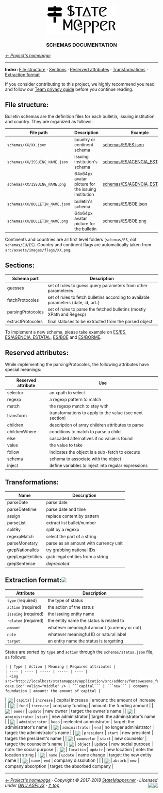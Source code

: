 <div align="center" id="top">
	<a href="https://github.com/StateMapper/StateMapper#top" title="Go to the project's homepage"><img src="../logo/logo-manuals.png" /></a><br>
	<h3 align="center">SCHEMAS DOCUMENTATION</h3>
</div>

*[&larr; Project's homepage](https://github.com/StateMapper/StateMapper#top)*

-----


**Index:** [File structure](#file-structure) · [Sections](#sections) · [Reserved attributes](#reserved-attributes) · [Transformations](#transformations) · [Extraction format](#extraction-format)

If you consider contributing to this project, we highly recommend you read and follow our [Team privacy guide](PRIVACY.md#top) before you continue reading.



## File structure:

Bulletin schemas are the definition files for each bulletin, issuing institution and country. They are organized as follows:

| File path | Description | Example |
| ------------ | --------------- | ------- |
| ```schemas/XX/XX.json``` | country or continent schema | [schemas/ES/ES.json](../../schemas/ES/ES.json) |
| ```schemas/XX/ISSUING_NAME.json``` | issuing institution's schema | [schemas/ES/AGENCIA_ESTATAL.json](../../schemas/ES/AGENCIA_ESTATAL.json) |
| ```schemas/XX/ISSUING_NAME.png``` | 64x64px avatar picture for the issuing institution | [schemas/ES/AGENCIA_ESTATAL.png](../../schemas/ES/AGENCIA_ESTATAL.png) |
| ```schemas/XX/BULLETIN_NAME.json``` | bulletin's schema | [schemas/ES/BOE.json](../../schemas/ES/BOE.json) |
| ```schemas/XX/BULLETIN_NAME.png``` | 64x64px avatar picture for the bulletin | [schemas/ES/BOE.png](../../schemas/ES/BOE.png) |

Continents and countries are all first level folders (```schemas/ES```, not ```schemas/EU/ES```). Country and continent flags are automatically taken from ```src/assets/images/flags/XX.png```.

## Sections:

| Schema part | Description |
| ----- | ----- |
| guesses | set of rules to guess query parameters from other parameteres |
| fetchProtocoles | set of rules to fetch bulletins according to available parameters (date, id, url..) |
| parsingProtocoles | set of rules to parse the fetched bulletins (mostly XPath and Regexp) |
| extractProtocoles | final statuses to be extracted from the parsed object |

To implement a new schema, please take example on [ES/ES](../../schemas/ES/ES.json), [ES/AGENCIA_ESTATAL](../../schemas/ES/AGENCIA_ESTATAL.json), [ES/BOE](../../schemas/ES/BOE.json) and [ES/BORME](../../schemas/ES/BORME.json).

## Reserved attributes:

While implementing the parsingProtocoles, the following attributes have special meanings:

| Reserved attribute | Use |
| ---- | ---- |
| selector | an xpath to select
| regexp | a regexp pattern to match |
| match | the regexp match to stay with |
| transform | transformations to apply to the value (see next section) |
| children | description of array children attributes to parse |
| childrenWhere | conditions to match to parse a child |
| else | cascaded alternatives if no value is found |
| value | the value to take |
| follow | indicates the object is a sub-fetch to execute |
| schema | schema to associate with the object |
| inject | define variables to inject into regular expressions |


## Transformations:

| Name | Description |
| ----- | ---- |
| parseDate | parse date |
| parseDatetime | parse date and time |
| assign | replace content by pattern |
| parseList | extract list bullet/number |
| splitBy | split by a regexp |
| regexpMatch | select the part of a string |
| parseMonetary | parse as an amount with currency unit |
| grepNationalIds | try grabbing national IDs |
| grepLegalEntities | grab legal entities from a string |
| grepSentence | *deprecated* |


## Extraction format:<img src="https://img.shields.io/badge/state-draft-red.svg?style=flat-square" />

| Attribute | Description |
| ---- | ---- |
| ```type``` (required) | the type of status |
| ```action``` (required) | the action of the status |
| ```issuing``` (required) | the issuing entity name |
| ```related``` (required) | the entity name the status is related to |
| ```amount``` | whatever meaningful amount (currency or not) |
| ```note``` | whatever meaningful ID or natural label |
| ```target``` | an entity name the status is targetting |

Status are sorted by ```type``` and ```action``` through the ```schemas/status.json``` file, as follows:


	| | Type | Action | Meaning | Required attributes |
	| ---- | ---- | ----- | ----- | ---- |
	| <img src="http://localhost/statemapper/application/src/addons/fontawesome_favicons/birthday-cake.ico" valign="middle" /> | ```capital``` | ```new``` | company foundation | amount: the amount of capital | 
| <img src="http://localhost/statemapper/application/src/addons/fontawesome_favicons/money.ico" valign="middle" /> | ```capital``` | ```increase``` | capital increase | amount: the amount of increase | 
| <img src="http://localhost/statemapper/application/src/addons/fontawesome_favicons/credit-card.ico" valign="middle" /> | ```fund``` | ```increase``` | company funding | amount: the funding amount | 
| <img src="http://localhost/statemapper/application/src/addons/fontawesome_favicons/user-circle-o.ico" valign="middle" /> | ```owner``` | ```update``` | new owner | target: the owner's name | 
| <img src="http://localhost/statemapper/application/src/addons/fontawesome_favicons/user-plus.ico" valign="middle" /> | ```administrator``` | ```start``` | new administrator | target: the administrator's name | 
| <img src="http://localhost/statemapper/application/src/addons/fontawesome_favicons/user.ico" valign="middle" /> | ```administrator``` | ```keep``` | reelected administrator | target: the administrator's name | 
| <img src="http://localhost/statemapper/application/src/addons/fontawesome_favicons/user-times.ico" valign="middle" /> | ```administrator``` | ```end``` | no longer administrator | target: the administrator's name | 
| <img src="http://localhost/statemapper/application/src/addons/fontawesome_favicons/user-plus.ico" valign="middle" /> | ```president``` | ```start``` | new president | target: the president's name | 
| <img src="http://localhost/statemapper/application/src/addons/fontawesome_favicons/user-plus.ico" valign="middle" /> | ```counselor``` | ```start``` | new counselor | target: the counselor's name | 
| <img src="http://localhost/statemapper/application/src/addons/fontawesome_favicons/file-o.ico" valign="middle" /> | ```object``` | ```update``` | new social purpose | note: the social purpose | 
| <img src="http://localhost/statemapper/application/src/addons/fontawesome_favicons/map-marker.ico" valign="middle" /> | ```location``` | ```update``` | new location | note: the location string | 
| <img src="http://localhost/statemapper/application/src/addons/fontawesome_favicons/exchange.ico" valign="middle" /> | ```name``` | ```update``` | name change | target: the new entity name | 
| <img src="http://localhost/statemapper/application/src/addons/fontawesome_favicons/times.ico" valign="middle" /> | ```name``` | ```end``` | company dissolution |  | 
| <img src="http://localhost/statemapper/application/src/addons/fontawesome_favicons/shopping-cart.ico" valign="middle" /> | ```absorb``` | ```new``` | company absorption | target: the absorbed company | 
	


-----

*[&larr; Project's homepage](https://github.com/StateMapper/StateMapper#top) · Copyright &copy; 2017-2018 [StateMapper.net](https://statemapper.net) · Licensed under [GNU AGPLv3](../../LICENSE) · [&uarr; top](#top)* <img src="[![Bitbucket issues](https://img.shields.io/bitbucket/issues/atlassian/python-bitbucket.svg?style=social" align="right" /> <a href="https://statemapper.net" target="_blank"><img src="http://hits.dwyl.com/StateMapper/StateMapper.svg?style=flat-square" align="right" /></a>

